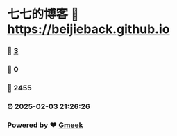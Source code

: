 # 七七的博客 :link: https://beijieback.github.io 
### :page_facing_up: [3](https://beijieback.github.io/tag.html) 
### :speech_balloon: 0 
### :hibiscus: 2455 
### :alarm_clock: 2025-02-03 21:26:26 
### Powered by :heart: [Gmeek](https://github.com/Meekdai/Gmeek)
